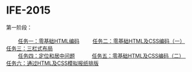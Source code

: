 # IFE-2015
第一阶段：<br/><br/>
　　 [任务一：零基础HTML编码](https://yangrenmu.github.io/IFE-2015/task/task01/index.html "task01") 　　
[任务二：零基础HTML及CSS编码（一）](https://yangrenmu.github.io/IFE-2015/task/task02/index.html "task02") 　　
[任务三：三栏式布局](https://yangrenmu.github.io/IFE-2015/task/task03/index.html "task03") <br/>　
　[任务四：定位和居中问题](https://yangrenmu.github.io/IFE-2015/task/task04/index.html "task04")　　
 　[任务五：零基础HTML及CSS编码（二） ](https://yangrenmu.github.io/IFE-2015/task/task05/index.html "task05")　　
  [任务六：通过HTML及CSS模拟报纸排版](https://yangrenmu.github.io/IFE-2015/task/task06/index.html "task06")　　


